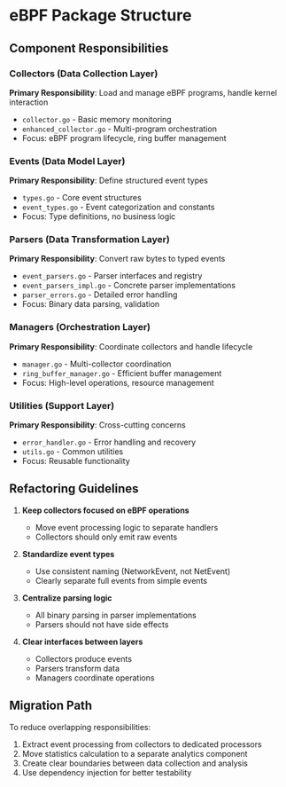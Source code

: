# eBPF Package Structure

## Component Responsibilities

### Collectors (Data Collection Layer)
**Primary Responsibility**: Load and manage eBPF programs, handle kernel interaction

- `collector.go` - Basic memory monitoring
- `enhanced_collector.go` - Multi-program orchestration
- Focus: eBPF program lifecycle, ring buffer management

### Events (Data Model Layer)
**Primary Responsibility**: Define structured event types

- `types.go` - Core event structures
- `event_types.go` - Event categorization and constants
- Focus: Type definitions, no business logic

### Parsers (Data Transformation Layer)
**Primary Responsibility**: Convert raw bytes to typed events

- `event_parsers.go` - Parser interfaces and registry
- `event_parsers_impl.go` - Concrete parser implementations
- `parser_errors.go` - Detailed error handling
- Focus: Binary data parsing, validation

### Managers (Orchestration Layer)
**Primary Responsibility**: Coordinate collectors and handle lifecycle

- `manager.go` - Multi-collector coordination
- `ring_buffer_manager.go` - Efficient buffer management
- Focus: High-level operations, resource management

### Utilities (Support Layer)
**Primary Responsibility**: Cross-cutting concerns

- `error_handler.go` - Error handling and recovery
- `utils.go` - Common utilities
- Focus: Reusable functionality

## Refactoring Guidelines

1. **Keep collectors focused on eBPF operations**
   - Move event processing logic to separate handlers
   - Collectors should only emit raw events

2. **Standardize event types**
   - Use consistent naming (NetworkEvent, not NetEvent)
   - Clearly separate full events from simple events

3. **Centralize parsing logic**
   - All binary parsing in parser implementations
   - Parsers should not have side effects

4. **Clear interfaces between layers**
   - Collectors produce events
   - Parsers transform data
   - Managers coordinate operations

## Migration Path

To reduce overlapping responsibilities:

1. Extract event processing from collectors to dedicated processors
2. Move statistics calculation to a separate analytics component
3. Create clear boundaries between data collection and analysis
4. Use dependency injection for better testability